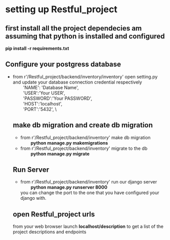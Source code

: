 # setting up Restful_project 
  ## first install all the project dependecies am assuming that python is installed and configured 
**pip install -r requirements.txt**
 ## Configure your postgress database
- from r'/Restful_project/backend/inventory/inventory' open setting.py and update your database connection credential respectively \
      &emsp;&emsp;  'NAME': 'Database Name', \
      &emsp;&emsp;  'USER':'Your USER', \
       &emsp;&emsp; 'PASSWORD':'Your PASSWORD', \
       &emsp;&emsp; 'HOST':'localhost', \
       &emsp;&emsp; 'PORT':'5432', \
   ## make db migration and create db migration
   - from r'/Restful_project/backend/inventory' make db migration \
   &emsp;&emsp; **python manage.py makemigrations**
   - from r'/Restful_project/backend/inventory' migrate to the db \
  &emsp;&emsp;  **python manage.py migrate**
  ## Run Server
  - from r'/Restful_project/backend/inventory'  run our django server \
  &emsp;&emsp;  **python manage.py runserver 8000** \
  you can change the port to the one that you have configured your django with.
  ## open Restful_project urls
  from your web browser launch **localhost/description** to get a list of the project descriptions and endpoints
  


